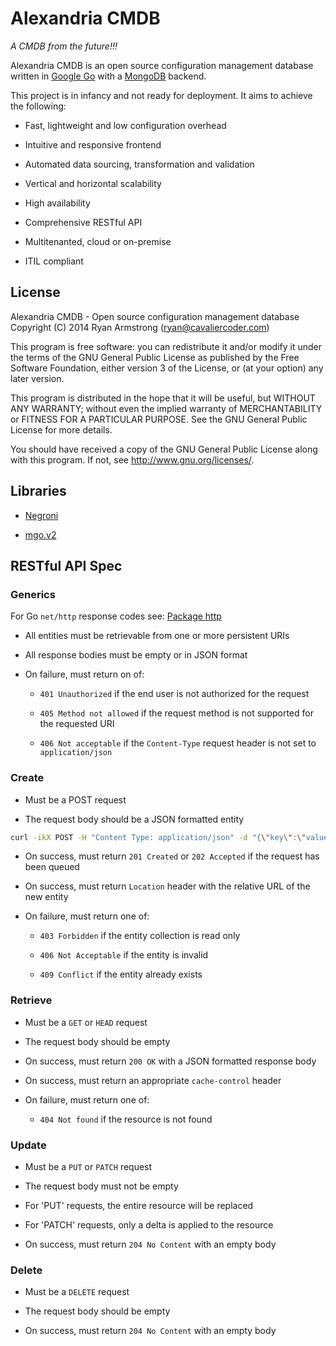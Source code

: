 # Alexandria CMDB

*A CMDB from the future!!!*

Alexandria CMDB is an open source configuration management database written in [Google Go](https://golang.org/) with a [MongoDB](http://www.mongodb.org/) backend.

This project is in infancy and not ready for deployment. It aims to achieve the following:

* Fast, lightweight and low configuration overhead

* Intuitive and responsive frontend

* Automated data sourcing, transformation and validation

* Vertical and horizontal scalability

* High availability

* Comprehensive RESTful API

* Multitenanted, cloud or on-premise

* ITIL compliant

## License

Alexandria CMDB - Open source configuration management database
Copyright (C) 2014  Ryan Armstrong (ryan@cavaliercoder.com)

This program is free software: you can redistribute it and/or modify
it under the terms of the GNU General Public License as published by
the Free Software Foundation, either version 3 of the License, or
(at your option) any later version.

This program is distributed in the hope that it will be useful,
but WITHOUT ANY WARRANTY; without even the implied warranty of
MERCHANTABILITY or FITNESS FOR A PARTICULAR PURPOSE.  See the
GNU General Public License for more details.

You should have received a copy of the GNU General Public License
along with this program.  If not, see <http://www.gnu.org/licenses/>.
    
## Libraries
* [Negroni](http://negroni.codegangsta.io/)

* [mgo.v2](https://labix.org/mgo)

## RESTful API Spec

### Generics

For Go `net/http` response codes see: [Package http](http://golang.org/pkg/net/http/#pkg-constants)

* All entities must be retrievable from one or more persistent URIs

* All response bodies must be empty or in JSON format

* On failure, must return on of:

  * `401 Unauthorized` if the end user is not authorized for the request
  
  * `405 Method not allowed` if the request method is not supported for the requested URI
  
  * `406 Not acceptable` if the `Content-Type` request header is not set to `application/json`

### Create

* Must be a POST request

* The request body should be a JSON formatted entity

```bash
curl -ikX POST -H "Content Type: application/json" -d "{\"key\":\"value\"}" http://<api-url>
```

* On success, must return `201 Created` or `202 Accepted` if the request has been queued

* On success, must return `Location` header with the relative URL of the new entity

* On failure, must return one of:
  
  * `403 Forbidden` if the entity collection is read only
  
  * `406 Not Acceptable` if the entity is invalid

  * `409 Conflict` if the entity already exists

### Retrieve

* Must be a `GET` or `HEAD` request

* The request body should be empty

* On success, must return `200 OK` with a JSON formatted response body

* On success, must return an appropriate `cache-control` header

* On failure, must return one of:

  * `404 Not found` if the resource is not found

### Update

* Must be a `PUT` or `PATCH` request

* The request body must not be empty

* For 'PUT' requests, the entire resource will be replaced

* For 'PATCH' requests, only a delta is applied to the resource

* On success, must return `204 No Content` with an empty body

### Delete

* Must be a `DELETE` request

* The request body should be empty

* On success, must return `204 No Content` with an empty body
